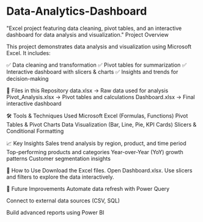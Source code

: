 # Data-Analytics-Dashboard
"Excel project featuring data cleaning, pivot tables, and an interactive dashboard for data analysis and visualization."
Project Overview

This project demonstrates data analysis and visualization using Microsoft Excel.
It includes:

✅ Data cleaning and transformation
✅ Pivot tables for summarization
✅ Interactive dashboard with slicers & charts
✅ Insights and trends for decision-making

📂 Files in this Repository
data.xlsx → Raw data used for analysis
Pivot_Analysis.xlsx → Pivot tables and calculations
Dashboard.xlsx → Final interactive dashboard

🛠 Tools & Techniques Used
Microsoft Excel (Formulas, Functions)
Pivot Tables & Pivot Charts
Data Visualization (Bar, Line, Pie, KPI Cards)
Slicers & Conditional Formatting

📈 Key Insights
Sales trend analysis by region, product, and time period
Top-performing products and categories
Year-over-Year (YoY) growth patterns
Customer segmentation insights

🚀 How to Use
Download the Excel files.
Open Dashboard.xlsx.
Use slicers and filters to explore the data interactively.

🌟 Future Improvements
Automate data refresh with Power Query

Connect to external data sources (CSV, SQL)

Build advanced reports using Power BI

